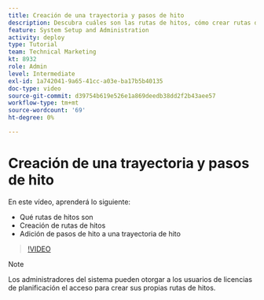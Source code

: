 ```yaml
---
title: Creación de una trayectoria y pasos de hito
description: Descubra cuáles son las rutas de hitos, cómo crear rutas de hitos y cómo agregar pasos.
feature: System Setup and Administration
activity: deploy
type: Tutorial
team: Technical Marketing
kt: 8932
role: Admin
level: Intermediate
exl-id: 1a742041-9a65-41cc-a03e-ba17b5b40135
doc-type: video
source-git-commit: d39754b619e526e1a869deedb38dd2f2b43aee57
workflow-type: tm+mt
source-wordcount: '69'
ht-degree: 0%

---
```


# Creación de una trayectoria y pasos de hito

En este vídeo, aprenderá lo siguiente:

* Qué rutas de hitos son
* Creación de rutas de hitos
* Adición de pasos de hito a una trayectoria de hito

>[!VIDEO](https://video.tv.adobe.com/v/335204/?quality=12)

>[!NOTE]
>
>Los administradores del sistema pueden otorgar a los usuarios de licencias de planificación el acceso para crear sus propias rutas de hitos.

